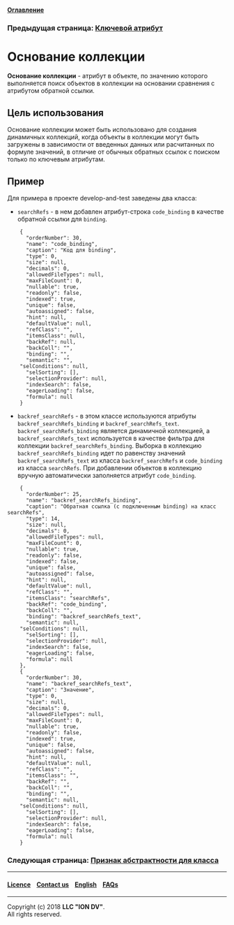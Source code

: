#### [Оглавление](/docs/ru/index.md)

### Предыдущая страница: [Ключевой атрибут](/docs/ru/2_system_description/metadata_structure/meta_class/key.md)

# Основание коллекции

**Основание коллекции** - атрибут в объекте, по значению которого выполняется поиск объектов в коллекции на основании сравнения с атрибутом обратной ссылки.

## Цель использования

Основание коллекции может быть использовано для создания динамичных коллекций, когда объекты в коллекции могут быть загружены в зависимости от введенных данных или расчитанных по формуле значений, в отличие от обычных обратных ссылок с поиском только по ключевым атрибутам.

## Пример

Для примера в проекте develop-and-test заведены два класса:

- `searchRefs` - в нем добавлен атрибут-строка `code_binding` в качестве обратной ссылки для `binding`.
```
    {
      "orderNumber": 30,
      "name": "code_binding",
      "caption": "Код для binding",
      "type": 0,
      "size": null,
      "decimals": 0,
      "allowedFileTypes": null,
      "maxFileCount": 0,
      "nullable": true,
      "readonly": false,
      "indexed": true,
      "unique": false,
      "autoassigned": false,
      "hint": null,
      "defaultValue": null,
      "refClass": "",
      "itemsClass": null,
      "backRef": null,
      "backColl": "",
      "binding": "",
      "semantic": "",
    "selConditions": null,
      "selSorting": [],
      "selectionProvider": null,
      "indexSearch": false,
      "eagerLoading": false,
      "formula": null
    }
```


- `backref_searchRefs` - в этом классе используются атрибуты `backref_searchRefs_binding` и `backref_searchRefs_text`. `backref_searchRefs_binding` является динамичной коллекцией, а `backref_searchRefs_text` используется в качестве фильтра для коллекции `backref_searchRefs_binding`. Выборка в коллекцию `backref_searchRefs_binding` идет по равенству значений `backref_searchRefs_text` из класса `backref_searchRefs` и `code_binding` из класса `searchRefs`. При добавлении объектов в коллекцию вручную автоматически заполняется атрибут `code_binding`.

```
    {
      "orderNumber": 25,
      "name": "backref_searchRefs_binding",
      "caption": "Обратная ссылка (с подключенным binding) на класс searchRefs",
      "type": 14,
      "size": null,
      "decimals": 0,
      "allowedFileTypes": null,
      "maxFileCount": 0,
      "nullable": true,
      "readonly": false,
      "indexed": false,
      "unique": false,
      "autoassigned": false,
      "hint": null,
      "defaultValue": null,
      "refClass": "",
      "itemsClass": "searchRefs",
      "backRef": "code_binding",
      "backColl": "",
      "binding": "backref_searchRefs_text",
      "semantic": null,
    "selConditions": null,
      "selSorting": [],
      "selectionProvider": null,
      "indexSearch": false,
      "eagerLoading": false,
      "formula": null
    },
    {
      "orderNumber": 30,
      "name": "backref_searchRefs_text",
      "caption": "Значение",
      "type": 0,
      "size": null,
      "decimals": 0,
      "allowedFileTypes": null,
      "maxFileCount": 0,
      "nullable": true,
      "readonly": false,
      "indexed": true,
      "unique": false,
      "autoassigned": false,
      "hint": null,
      "defaultValue": null,
      "refClass": "",
      "itemsClass": "",
      "backRef": "",
      "backColl": "",
      "binding": "",
      "semantic": null,
    "selConditions": null,
      "selSorting": [],
      "selectionProvider": null,
      "indexSearch": false,
      "eagerLoading": false,
      "formula": null
    }
```


### Следующая страница: [Признак абстрактности для класса](/docs/ru/2_system_description/metadata_structure/meta_class/abstract.md)
--------------------------------------------------------------------------  


 #### [Licence](/LICENCE.md) &ensp;  [Contact us](https://iondv.ru/index.html) &ensp;  [English](/docs/en/2_system_descriptionmetadata_structure/meta_class/binding.md) &ensp; [FAQs](/faqs.md)          



--------------------------------------------------------------------------  


Copyright (c) 2018 **LLC "ION DV"**.  
All rights reserved.  